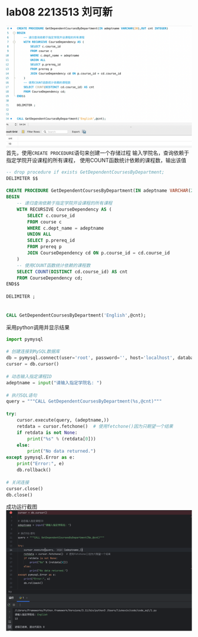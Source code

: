 # lab08  2213513 刘可新
![assets/20240426151137.png](assets/20240426151137.png)
首先，使用`CREATE PROCEDURE`语句来创建一个存储过程
输入学院名，查询依赖于指定学院开设课程的所有课程，
使用COUNT函数统计依赖的课程数，输出该值
```sql
-- drop procedure if exists GetDependentCoursesByDepartment;
DELIMITER $$

CREATE PROCEDURE GetDependentCoursesByDepartment(IN adeptname VARCHAR(20),OUT cnt INTEGER)
BEGIN
    -- 递归查询依赖于指定学院开设课程的所有课程
    WITH RECURSIVE CourseDependency AS (
        SELECT c.course_id
        FROM course c
        WHERE c.dept_name = adeptname
        UNION ALL
        SELECT p.prereq_id
        FROM prereq p
        JOIN CourseDependency cd ON p.course_id = cd.course_id
    )
    -- 使用COUNT函数统计依赖的课程数
    SELECT COUNT(DISTINCT cd.course_id) AS cnt
    FROM CourseDependency cd;
END$$

DELIMITER ;


CALL GetDependentCoursesByDepartment('English',@cnt);
```

采用python调用并显示结果
```python
import pymysql  
  
# 创建连接到MySQL数据库  
db = pymysql.connect(user='root', password='', host='localhost', database='dbsclab2024')  
cursor = db.cursor()  
  
# 动态输入指定课程ID  
adeptname = input("请输入指定学院名: ")  
  
# 执行SQL语句  
query = """CALL GetDependentCoursesByDepartment(%s,@cnt)"""  
  
try:  
    cursor.execute(query, (adeptname,))  
    retdata = cursor.fetchone()  # 使用fetchone()因为只期望一个结果  
    if retdata is not None:  
        print("%s" % (retdata[0]))  
    else:  
        print("No data returned.")  
except pymysql.Error as e:  
    print("Error:", e)  
    db.rollback()  
  
# 关闭连接  
cursor.close()  
db.close()
```
成功运行截图
![assets/20240426152600.png](assets/20240426152600.png)